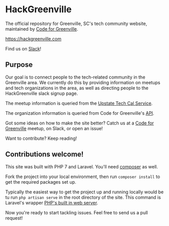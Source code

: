 # HackGreenville
The official repository for Greenville, SC's tech community website, maintained by [Code for Greenville](https://github.com/codeforgreenville).

https://hackgreenville.com

Find us on [Slack](https://hackgreenville.slack.com/)!

## Purpose
Our goal is to connect people to the tech-related community in the Greenville area. We currently do this by providing information on meetups and tech organizations in the area, as well as directing people to the HackGreenville slack signup page.

The meetup information is queried from the [Upstate Tech Cal Service](https://github.com/codeforgreenville/upstate_tech_cal_service).

The organization information is queried from Code for Greenville's [API](https://github.com/codeforgreenville/OpenData/issues/17).

Got some ideas on how to make the site better? Catch us at a [Code for Greenville](http://codeforgreenville.org/) meetup, on Slack, or open an issue!

Want to contribute? Keep reading!

## Contributions welcome!
This site was built with PHP 7 and Laravel.
You'll need [composer](https://getcomposer.org/download/) as well.

Fork the project into your local environment, then run `composer install` to get the required packages set up.

Typically the easiest way to get the project up and running locally would be tu run `php artisan serve` in the root directory of the site. This command is Laravel's wrapper [PHP's built in web server](https://www.php.net/manual/en/features.commandline.webserver.php).

Now you're ready to start tackling issues. Feel free to send us a pull request!
